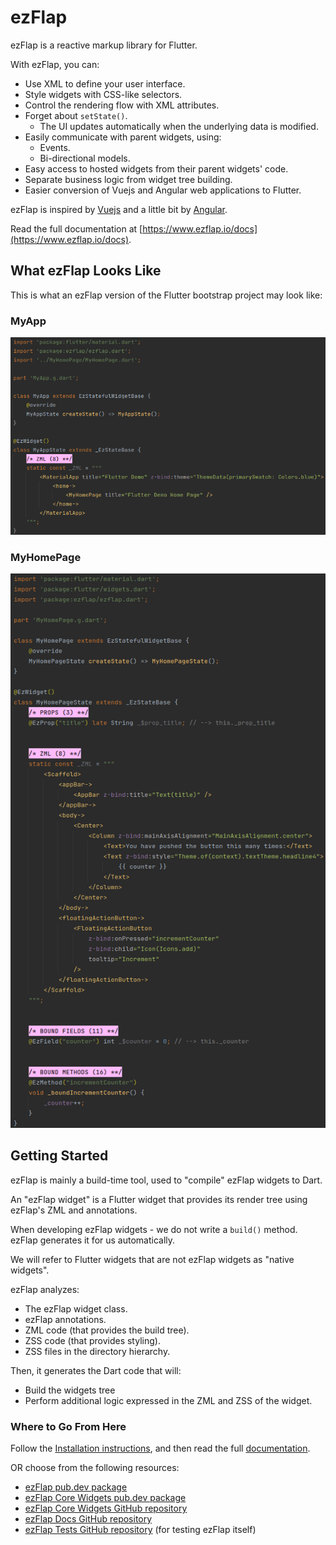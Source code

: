 # ezFlap
ezFlap is a reactive markup library for Flutter.

With ezFlap, you can:

* Use XML to define your user interface.
* Style widgets with CSS-like selectors.
* Control the rendering flow with XML attributes.
* Forget about `setState()`.
	* The UI updates automatically when the underlying data is modified.
* Easily communicate with parent widgets, using:
	* Events.
	* Bi-directional models.
* Easy access to hosted widgets from their parent widgets' code.
* Separate business logic from widget tree building.
* Easier conversion of Vuejs and Angular web applications to Flutter.

ezFlap is inspired by [Vuejs](https://vuejs.org/) and a little bit by [Angular](https://angular.io/).

Read the full documentation at [https://www.ezflap.io/docs](https://www.ezflap.io/docs).

## What ezFlap Looks Like
This is what an ezFlap version of the Flutter bootstrap project may look like:

### MyApp
![MyApp.png](./docs/assets/MyApp.png)

### MyHomePage
![MyHomePage.png](./docs/assets/MyHomePage.png)


## Getting Started
ezFlap is mainly a build-time tool, used to "compile" ezFlap widgets to Dart.

An "ezFlap widget" is a Flutter widget that provides its render tree using ezFlap's ZML and annotations.

When developing ezFlap widgets - we do not write a `build()` method. ezFlap generates it for us automatically.

We will refer to Flutter widgets that are not ezFlap widgets as "native widgets".

ezFlap analyzes:
 * The ezFlap widget class.
 * ezFlap annotations.
 * ZML code (that provides the build tree).
 * ZSS code (that provides styling).
 * ZSS files in the directory hierarchy.

Then, it generates the Dart code that will:
 * Build the widgets tree
 * Perform additional logic expressed in the ZML and ZSS of the widget.

### Where to Go From Here
Follow the [Installation instructions](https://www.ezflap.io/install), and then read the full [documentation](https://www.ezflap.io/docs).

OR choose from the following resources:
 * [ezFlap pub.dev package](https://pub.dev/packages/ezflap)
 * [ezFlap Core Widgets pub.dev package](https://pub.dev/packages/ezflap_widgets)
 * [ezFlap Core Widgets GitHub repository](https://github.com/ozlao/ezflap_widgets)
 * [ezFlap Docs GitHub repository](https://github.com/ozlao/ezflap_docs)
 * [ezFlap Tests GitHub repository](https://github.com/ozlao/ezflap_tests) (for testing ezFlap itself)

